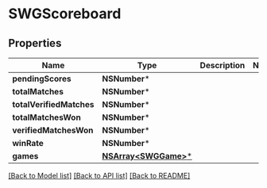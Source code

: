 # SWGScoreboard

## Properties
Name | Type | Description | Notes
------------ | ------------- | ------------- | -------------
**pendingScores** | **NSNumber*** |  | 
**totalMatches** | **NSNumber*** |  | 
**totalVerifiedMatches** | **NSNumber*** |  | 
**totalMatchesWon** | **NSNumber*** |  | 
**verifiedMatchesWon** | **NSNumber*** |  | 
**winRate** | **NSNumber*** |  | 
**games** | [**NSArray&lt;SWGGame&gt;***](SWGGame.md) |  | 

[[Back to Model list]](../README.md#documentation-for-models) [[Back to API list]](../README.md#documentation-for-api-endpoints) [[Back to README]](../README.md)


